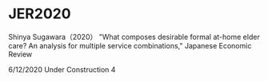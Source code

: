 # JER2020
 Shinya Sugawara（2020） "What composes desirable formal at-home elder care? An analysis for multiple service combinations," Japanese Economic Review

6/12/2020 Under Construction 4
